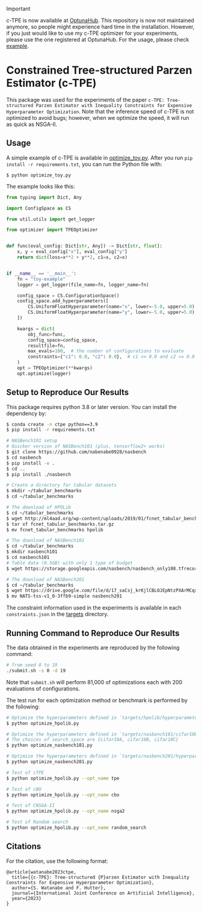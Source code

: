 > [!IMPORTANT]
> c-TPE is now available at [OptunaHub](https://hub.optuna.org/samplers/ctpe/).
> This repository is now not maintained anymore, so people might experience hard time in the installation.
> However, if you just would like to use my c-TPE optimizer for your experiments, please use the one registered at OptunaHub.
> For the usage, please check [example](examples/example_optunahub_ctpe.py).

# Constrained Tree-structured Parzen Estimator (c-TPE)
This package was used for the experiments of the paper `c-TPE: Tree-structured Parzen Estimator with Inequality Constraints for Expensive Hyperparameter Optimization`.
Note that the inference speed of c-TPE is not optimized to avoid bugs; however, when we optimize the speed, it will run as quick as NSGA-II.

## Usage
A simple example of c-TPE is available in [optimize_toy.py](optimize_toy.py).
After you run `pip install -r requirements.txt`, you can run the Python file with:

```shell
$ python optimize_toy.py
```

The example looks like this:

```python
from typing import Dict, Any

import ConfigSpace as CS

from util.utils import get_logger

from optimizer import TPEOptimizer


def func(eval_config: Dict[str, Any]) -> Dict[str, float]:
    x, y = eval_config["x"], eval_config["y"]
    return dict(loss=x**2 + y**2, c1=x, c2=x)


if __name__ == '__main__':
    fn = "toy-example"
    logger = get_logger(file_name=fn, logger_name=fn)

    config_space = CS.ConfigurationSpace()
    config_space.add_hyperparameters([
        CS.UniformFloatHyperparameter(name="x", lower=-5.0, upper=5.0),
        CS.UniformFloatHyperparameter(name="y", lower=-5.0, upper=5.0),
    ])

    kwargs = dict(
        obj_func=func,
        config_space=config_space,
        resultfile=fn,
        max_evals=100,  # the number of configurations to evaluate
        constraints={"c1": 0.0, "c2": 0.0},  # c1 <= 0.0 and c2 <= 0.0 must hold
    )
    opt = TPEOptimizer(**kwargs)
    opt.optimize(logger)

```

## Setup to Reproduce Our Results
This package requires python 3.8 or later version.
You can install the dependency by:
```bash
$ conda create -n ctpe python==3.9
$ pip install -r requirements.txt

# NASBench101 setup
# Quicker version of NASBench101 (plus, tensorflow2+ works)
$ git clone https://github.com/nabenabe0928/nasbench
$ cd nasbench
$ pip install -e .
$ cd ..
$ pip install ./nasbench

# Create a directory for tabular datasets
$ mkdir ~/tabular_benchmarks
$ cd ~/tabular_benchmarks

# The download of HPOLib
$ cd ~/tabular_benchmarks
$ wget http://ml4aad.org/wp-content/uploads/2019/01/fcnet_tabular_benchmarks.tar.gz
$ tar xf fcnet_tabular_benchmarks.tar.gz
$ mv fcnet_tabular_benchmarks hpolib

# The download of NASBench101
$ cd ~/tabular_benchmarks
$ mkdir nasbench101
$ cd nasbench101
# Table data (0.5GB) with only 1 type of budget
$ wget https://storage.googleapis.com/nasbench/nasbench_only108.tfrecord

# The download of NASBench201
$ cd ~/tabular_benchmarks
$ wget https://drive.google.com/file/d/17_saCsj_krKjlCBLOJEpNtzPXArMCqxU/view
$ mv NATS-tss-v1_0-3ffb9-simple nasbench201
```

The constraint information used in the experiments is available in each `constraints.json` in the [targets](targets/) directory.

## Running Command to Reproduce Our Results
The data obtained in the experiments are reproduced by the following command:
```bash
# from seed 0 to 19
./submit.sh -s 0 -d 19
```
Note that `submit.sh` will perform 81,000 of optimizations each with 200 evaluations of configurations.

The test run for each optimization method or benchmark is performed by the following:
```bash
# Optimize the hyperparameters defined in `targets/hpolib/hyperparameters.py` and `targets/hpolib/params.json`
$ python optimize_hpolib.py

# Optimize the hyperparameters defined in `targets/nasbench101/cifar10B/hyperparameters.py` and `targets/nasbench101/cifar10B/params.json`
# The choices of search_space are {cifar10A, cifar10B, cifar10C}
$ python optimize_nasbench101.py

# Optimize the hyperparameters defined in `targets/nasbench201/hyperparameters.py` and `targets/nasbench201/params.json`
$ python optimize_nasbench201.py

# Test of cTPE
$ python optimize_hpolib.py --opt_name tpe

# Test of cBO
$ python optimize_hpolib.py --opt_name cbo

# Test of CNSGA-II
$ python optimize_hpolib.py --opt_name nsga2

# Test of Random search
$ python optimize_hpolib.py --opt_name random_search
```

## Citations

For the citation, use the following format:
```
@article{watanabe2023ctpe,
  title={{c-TPE}: Tree-structured {P}arzen Estimator with Inequality Constraints for Expensive Hyperparameter Optimization},
  author={S. Watanabe and F. Hutter},
  journal={International Joint Conference on Artificial Intelligence},
  year={2023}
}
```